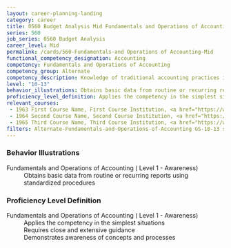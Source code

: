 ```yaml
---
layout: career-planning-landing
category: career
title: 0560 Budget Analysis Mid Fundamentals and Operations of Accounting
series: 560
job_series: 0560 Budget Analysis
career_level: Mid
permalink: /cards/560-Fundamentals-and Operations of Accounting-Mid
functional_competency_designation: Accounting
competency: Fundamentals and Operations of Accounting
competency_group: Alternate
competency_description: Knowledge of traditional accounting practices including accrual, obligations, and costs methods
level: "10-13"
behavior_illustrations: Obtains basic data from routine or recurring reports using standardized procedures
proficiency_level_definition: Applies the competency in the simplest situations ? Requires close and extensive guidance ? Demonstrates awareness of concepts and processes
relevant_courses: 
 - 1963 First Course Name, First Course Institution, <a href="https://www.cfo.gov">www.cfo.gov</a>
 - 1964 Second Course Name, Second Course Institution, <a href="https://www.cfo.gov">www.cfo.gov</a>
 - 1965 Third Course Name, Third Course Institution, <a href="https://www.cfo.gov">www.cfo.gov</a>
filters: Alternate-Fundamentals-and-Operations-of-Accounting GS-10-13 series-0560
---
```


<div class="desktop:grid-col-6 margin-y-205">
  <div class="border-top-05 bg-white padding-2 shadow-5 height-full members-hover border-1px border-gray-30 border-top-orange radius-lg">
    <h3>Behavior Illustrations</h3>
    <dl class="text-base"><dt>Fundamentals and Operations of Accounting ( Level 1 - Awareness)</dt><dd>Obtains basic data from routine or recurring reports using standardized procedures</dd></dl>
  </div>
</div>
<div class="desktop:grid-col-6 margin-y-205">
  <div class="border-top-05 bg-white padding-2 shadow-5 height-full members-hover border-1px border-gray-30 border-top-orange radius-lg">
    <h3>Proficiency Level Definition</h3>
    <dl class="text-base"><dt>Fundamentals and Operations of Accounting ( Level 1 - Awareness)</dt><dd>Applies the competency in the simplest situations </dd><dd> Requires close and extensive guidance </dd><dd> Demonstrates awareness of concepts and processes</dd></dl>
  </div>
</div>
